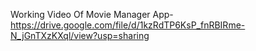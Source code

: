 Working Video Of Movie Manager App- 
https://drive.google.com/file/d/1kzRdTP6KsP_fnRBIRme-N_jGnTXzKXql/view?usp=sharing
